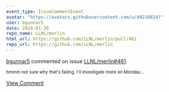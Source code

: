 ```yaml
---
event_type: IssueCommentEvent
avatar: "https://avatars.githubusercontent.com/u/49216024?"
user: bgunnar5
date: 2024-01-26
repo_name: LLNL/merlin
html_url: https://github.com/LLNL/merlin/pull/461
repo_url: https://github.com/LLNL/merlin
---
```


<a href='https://github.com/bgunnar5' target='_blank'>bgunnar5</a> commented on issue <a href='https://github.com/LLNL/merlin/pull/461' target='_blank'>LLNL/merlin#461</a>.

<small>hmmm not sure why that's failing. I'll investigate more on Monday...</small>

<a href='https://github.com/LLNL/merlin/pull/461' target='_blank'>View Comment</a>
